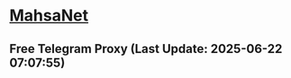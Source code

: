 
# [MahsaNet](https://t.me/mahsa_net)
## Free Telegram Proxy (Last Update: 2025-06-22 07:07:55)

    